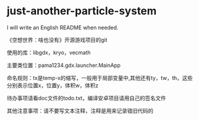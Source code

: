 # just-another-particle-system

I will write an English README when needed.

<!-- 《空想世界》的沙盒备选场景之一 -->

<!-- 支持并行计算的粒子系统，有可用的安卓版，可以联机，部署服务器，之类的，还没写完 -->

《空想世界：啥也没有》开源游戏项目的git

使用的库：libgdx，kryo，vecmath

主要类位置：pama1234.gdx.launcher.MainApp

命名规则：tx是temp-x的缩写，一般用于局部变量中,其他还有ty，tw，th，这些分别表示位置x，位置y，体积w，体积z

待办事项请看doc文件的todo.txt，编译安卓项目请用自己的签名文件

其他注意事项：请不要写文本注释，注释是用来记录错旧代码的
